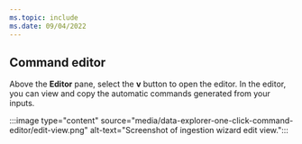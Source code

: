 ```yaml
---
ms.topic: include
ms.date: 09/04/2022
---
```

## Command editor

 Above the **Editor** pane, select the **v** button to open the editor. In the editor, you can view and copy the automatic commands generated from your inputs.

:::image type="content" source="media/data-explorer-one-click-command-editor/edit-view.png" alt-text="Screenshot of ingestion wizard edit view.":::
